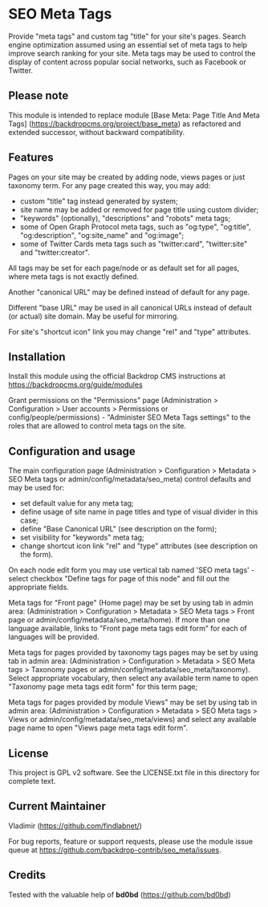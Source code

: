 SEO Meta Tags
===================================

Provide "meta tags" and custom tag "title" for your site's pages.
Search engine optimization assumed using an essential set of meta tags to help improve search ranking for your site.
Meta tags may be used to control the display of content across popular social networks, such as Facebook or Twitter.

Please note
-----------
This module is intended to replace module [Base Meta: Page Title And Meta Tags] (https://backdropcms.org/project/base_meta) as refactored and extended successor, without backward compatibility.

Features
--------

Pages on your site may be created by adding node, views pages or just taxonomy term.
For any page created this way, you may add:
  
- custom "title" tag instead generated by system;
- site name may be added or removed for page title using custom divider;
- "keywords" (optionally), "descriptions" and "robots" meta tags; 
- some of Open Graph Protocol meta tags, such as "og:type", "og:title", 
  "og:description", "og:site_name" and "og:image";
- some of Twitter Cards meta tags such as "twitter:card", "twitter:site"
  and "twitter:creator".  

All tags may be set for each page/node or as default set for all pages, 
where meta tags is not exactly defined.

Another "canonical URL" may be defined instead of default for any page.

Different "base URL" may be used in all canonical URLs instead of default 
(or actual) site domain. May be useful for mirroring.

For site's "shortcut icon" link you may change "rel" and "type" attributes.

Installation
------------

Install this module using the official Backdrop CMS instructions at
 https://backdropcms.org/guide/modules

Grant permissions on the "Permissions" page (Administration > Configuration > User accounts > Permissions 
or config/people/permissions) - "Administer SEO Meta Tags settings" to the roles that are allowed to control meta tags on the site.

Configuration and usage
-----
The main configuration page (Administration > Configuration > 
Metadata > SEO Meta tags or admin/config/metadata/seo_meta) 
control defaults and may be used for:

- set default value for any meta tag;
- define usage of site name in page titles and type of visual divider in this case;
- define "Base Canonical URL" (see description on the form); 
- set visibility for "keywords" meta tag;
- change shortcut icon link "rel" and "type" attributes (see description on the form).

On each node edit form you may use vertical tab named 'SEO meta tags' - select checkbox 
"Define tags for page of this node" and fill out the appropriate fields.

Meta tags for "Front page" (Home page) may be set by using tab 
in admin area: (Administration > Configuration > Metadata > 
SEO Meta tags > Front page or admin/config/metadata/seo_meta/home). 
If more than one language available, links to "Front page meta tags edit form" 
for each of languages will be provided.

Meta tags for pages provided by taxonomy tags pages may be set by using tab 
in admin area: (Administration > Configuration > Metadata > 
SEO Meta tags > Taxonomy pages or admin/config/metadata/seo_meta/taxonomy).  
Select appropriate vocabulary, then select any available 
term name to open "Taxonomy page meta tags edit form" for this term page;
 
Meta tags for pages provided by module Views" may be set by using tab 
in admin area: (Administration > Configuration > Metadata > 
SEO Meta tags > Views or admin/config/metadata/seo_meta/views) 
and select any available page name to open "Views page meta tags edit form".

License
-------

This project is GPL v2 software. See the LICENSE.txt file in this directory for
complete text.

Current Maintainer
------------------

Vladimir (https://github.com/findlabnet/)

For bug reports, feature or support requests, please use the module 
issue queue at https://github.com/backdrop-contrib/seo_meta/issues.

Credits
------------------
Tested with the valuable help of **bd0bd** (https://github.com/bd0bd)
